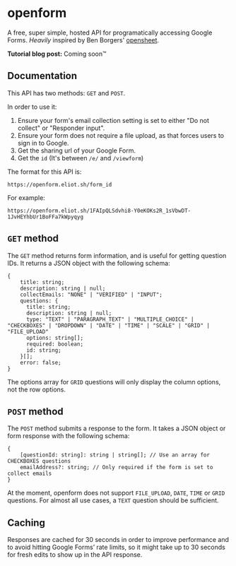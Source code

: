 # openform

A free, super simple, hosted API for programatically accessing Google Forms. _Heavily_ inspired by Ben Borgers' [opensheet](https://github.com/benborgers/opensheet).

**Tutorial blog post:** Coming soon™

## Documentation

This API has two methods: `GET` and `POST`.

In order to use it:

1. Ensure your form's email collection setting is set to either "Do not collect" or "Responder input".
2. Ensure your form does not require a file upload, as that forces users to sign in to Google.
3. Get the sharing url of your Google Form.
4. Get the `id` (It's between `/e/` and `/viewform`)

The format for this API is:

```
https://openform.eliot.sh/form_id
```

For example:

```
https://openform.eliot.sh/1FAIpQLSdvhi8-Y0eKOKs2R_1sVbwDT-1JvHEYhbUr1BoFFa7kWpyqyg
```

## `GET` method

The `GET` method returns form information, and is useful for getting question IDs. It returns a JSON object with the following schema:

```
{
    title: string;
    description: string | null;
    collectEmails: "NONE" | "VERIFIED" | "INPUT";
    questions: {
      title: string;
      description: string | null;
      type: "TEXT" | "PARAGRAPH_TEXT" | "MULTIPLE_CHOICE" | "CHECKBOXES" | "DROPDOWN" | "DATE" | "TIME" | "SCALE" | "GRID" | "FILE_UPLOAD"
      options: string[];
      required: boolean;
      id: string;
    }[];
    error: false;
}
```

The options array for `GRID` questions will only display the column options, not the row options.

## `POST` method

The `POST` method submits a response to the form. It takes a JSON object or form response with the following schema:

```
{
    [questionId: string]: string | string[]; // Use an array for CHECKBOXES questions
    emailAddress?: string; // Only required if the form is set to collect emails
}
```

At the moment, openform does not support `FILE_UPLOAD`, `DATE`, `TIME` or `GRID` questions. For almost all use cases, a `TEXT` question should be sufficient.

## Caching

Responses are cached for 30 seconds in order to improve performance and to avoid hitting Google Forms’ rate limits, so it might take up to 30 seconds for fresh edits to show up in the API response.
